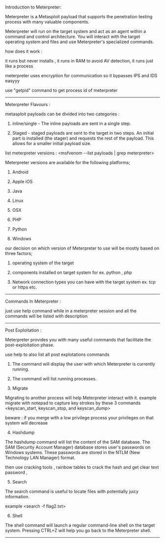 Introduction to Meterpreter: 

Meterpreter is a Metasploit payload that supports the penetration testing process with many valuable components.

Meterpreter will run on the target system and act as an agent within a command and control architecture. You will interact with the target operating system and files and use Meterpreter's specialized commands.

how does it work : 

it runs but never installs , it runs in RAM to avoid AV detection, it runs just like a process 

meterpreter uses encryption for communication so it bypasses IPS and IDS easyyy

use "getpid" command to get process id of meterpreter 

---------

Meterpreter Flavours : 

metasploit payloads can be divided into two categories : 

1. inline/single - The inline payloads are sent in a single step. 

2. Staged - staged payloads are sent to the target in two steps. An initial part is installed (the stager) and requests the rest of the payload. This allows for a smaller initial payload size.

list meterpreter versions : <msfvenom --list payloads | grep meterpreter>


Meterpreter versions are available for the following platforms;

1. Android

2. Apple iOS

3. Java

4. Linux

5. OSX

6. PHP

7. Python

8. Windows

our decision on which version of Meterpreter to use will be mostly based on three factors;

1. operating system of the target 

2. components installed on target system for ex. python , php 

3. Network connection types you can have with the target system ex. tcp or https etc. 

---------


Commands In Meterpreter : 

just use help command while in a meterpreter session and all the commands will be listed with description 

--------

Post Exploitation :

Meterpreter provides you with many useful commands that facilitate the post-exploitation phase.

use help to also list all post explotations commands 

1. The <getuid> command will display the user with which Meterpreter is currently running.

2. The <ps> command will list running processes.

3. Migrate

Migrating to another process will help Meterpreter interact with it. example migrate with notepad to capture key strokes by these 3 commands <keyscan_start, keyscan_stop, and keyscan_dump>

beware : if you merge with a low privilege process your privileges on that system will decrease 

4. Hashdump

The hashdump command will list the content of the SAM database. The SAM (Security Account Manager) database stores user's passwords on Windows systems. These passwords are stored in the NTLM (New Technology LAN Manager) format.


then use cracking tools , rainbow tables to crack the hash and get clear text password , 


5. Search

The search command is useful to locate files with potentially juicy information. 

example <search -f flag2.txt>

6. Shell

The shell command will launch a regular command-line shell on the target system. Pressing CTRL+Z will help you go back to the Meterpreter shell.

-----


